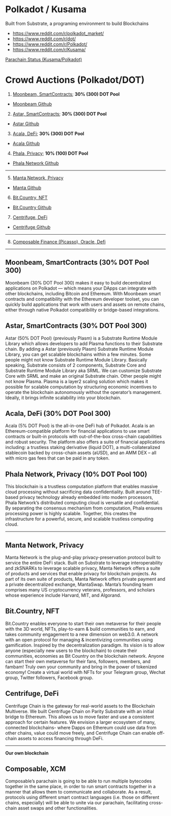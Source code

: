 # Polkadot / Kusama
Built from Substrate, a programing environment to build Blockchains


- https://www.reddit.com/r/polkadot_market/
- https://www.reddit.com/r/dot/
- https://www.reddit.com/r/Polkadot/
- https://www.reddit.com/r/Kusama/


[Parachain Status (Kusama/Polkadot)](https://parachains.info/)

# Crowd Auctions (Polkadot/DOT)

1. [Moonbeam, SmartContracts](https://parachains.info/details/moonbeam/); **30% (300) DOT Pool**
  - [Moonbeam Github](https://github.com/PureStake/moonbeam)
2. [Astar, SmartContracts](https://parachains.info/details/astar); **30% (300) DOT Pool**
  - [Astar Github](https://github.com/PlasmNetwork/Astar)
3. [Acala, DeFi](https://parachains.info/details/acala_network/); **30% (300) DOT Pool**
  - [Acala Github](https://github.com/AcalaNetwork/Acala)
4. [Phala, Privacy](https://parachains.info/details/phala_network); **10% (100) DOT Pool**
  - [Phala Network Github](https://github.com/Phala-Network/phala-blockchain)
---
5. [Manta Network, Privacy](https://parachains.info/details/manta_network/)
  - [Manta Github](https://github.com/Manta-Network/Manta)
6. [Bit.Country, NFT](https://parachains.info/details/bit_country)
  - [Bit.Country Github](https://github.com/bit-country/Metaverse-Network)
7. [Centrifuge, DeFi](https://parachains.info/details/centrifuge/)
  - [Centrifuge Github](https://github.com/centrifuge/centrifuge-chain/)
---
8. [Composable Finance (Picasso), Oracle, Defi](https://www.composable.finance/)

---
## Moonbeam, SmartContracts (30% DOT Pool 300) 
Moonbeam (30% DOT Pool 300) makes it easy to build decentralized applications on Polkadot — which means your DApps can integrate with other blockchains, including Bitcoin and Ethereum. With Moonbeam smart contracts and compatibility with the Ethereum developer toolset, you can quickly build applications that work with users and assets on remote chains, either through native Polkadot compatibility or bridge-based integrations.


## Astar, SmartContracts (30% DOT Pool 300)
Astar (50% DOT Pool) (previously Plasm) is a Substrate Runtime Module Library which allows developers to add Plasma functions to their Substrate chain. By adding a Astar (previously Plasm) Substrate Runtime Module Library, you can get scalable blockchains within a few minutes. Some people might not know Substrate Runtime Module Library. Basically speaking, Substrate consists of 2 components, Substrate Core and Substrate Runtime Module Library aka SRML. We can customize Substrate Core with SRML and make an original Substrate chain. Other people might not know Plasma. Plasma is a layer2 scaling solution which makes it possible for scalable computation by structuring economic incentives to operate the blockchain autonomously without the operator’s management. Ideally, it brings infinite scalability into your blockchain.


## Acala, DeFi (30% DOT Pool 300)
Acala (5% DOT Pool) is the all-in-one DeFi hub of Polkadot. Acala is an Ethereum-compatible platform for financial applications to use smart contracts or built-in protocols with out-of-the-box cross-chain capabilities and robust security. The platform also offers a suite of financial applications including: a trustless staking derivative (liquid DOT), a multi-collateralized stablecoin backed by cross-chain assets (aUSD), and an AMM DEX – all with micro gas fees that can be paid in any token.

## Phala Network, Privacy (10% DOT Pool 100)
This blockchain is a trustless computation platform that enables massive cloud processing without sacrificing data confidentiality. Built around TEE-based privacy technology already embedded into modern processors, Phala Network’s distributed computing cloud is versatile and confidential. By separating the consensus mechanism from computation, Phala ensures processing power is highly scalable. Together, this creates the infrastructure for a powerful, secure, and scalable trustless computing cloud.

---

## Manta Network, Privacy 
Manta Network is the plug-and-play privacy-preservation protocol built to service the entire DeFi stack. Built on Substrate to leverage interoperability and zkSNARKs to leverage scalable privacy, Manta Network offers a suite of products and services that enable privacy for blockchain projects. As part of its own suite of products, Manta Network offers private payment and a private decentralized exchange, MantaSwap. Manta’s founding team comprises many US cryptocurrency veterans, professors, and scholars whose experience include Harvard, MIT, and Algorand. 

## Bit.Country, NFT
Bit.Country enables everyone to start their own metaverse for their people with the 3D world, NFTs, play-to-earn & build communities to earn, and takes community engagement to a new dimension on web3.0.  A network with an open protocol for managing & incentivizing communities using gamification. Inspired by the decentralization paradigm. Its vision is to allow anyone (especially new users to the blockchain) to create their communities, economies as Bit Country on the blockchain network.  Anyone can start their own metaverse for their fans, followers, members, and fambam! Truly own your community and bring in the power of tokenized economy! Create a virtual world with NFTs for your Telegram group, Wechat group, Twitter followers, Facebook group.

## Centrifuge, DeFi
Centrifuge Chain is the gateway for real-world assets to the Blockchain Multiverse. We built Centrifuge Chain on Parity Substrate with an initial bridge to Ethereum. This allows us to move faster and use a consistent approach for certain features. We envision a larger ecosystem of many, connected blockchains- where Dapps on Ethereum could use data from other chains, value could move freely, and Centrifuge Chain can enable off-chain assets to access financing through DeFi.


---
**Our own blockchain**
## Composable, XCM
Composable’s parachain is going to be able to run multiple bytecodes together in the same place, in order to run smart contracts together in a manner that allows them to communicate and collaborate. As a result, protocols using different smart contract languages (i.e. those on different chains, especially) will be able to unite via our parachain, facilitating cross-chain asset swaps and other functionalities.
